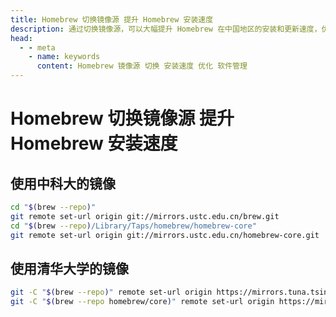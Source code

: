 ```yaml
---
title: Homebrew 切换镜像源 提升 Homebrew 安装速度
description: 通过切换镜像源，可以大幅提升 Homebrew 在中国地区的安装和更新速度，优化包管理体验。
head:
  - - meta
    - name: keywords
      content: Homebrew 镜像源 切换 安装速度 优化 软件管理
---
```


# Homebrew 切换镜像源 提升 Homebrew 安装速度

## 使用中科大的镜像

```sh
cd "$(brew --repo)"
git remote set-url origin git://mirrors.ustc.edu.cn/brew.git
cd "$(brew --repo)/Library/Taps/homebrew/homebrew-core"
git remote set-url origin git://mirrors.ustc.edu.cn/homebrew-core.git
```

## 使用清华大学的镜像

```sh
git -C "$(brew --repo)" remote set-url origin https://mirrors.tuna.tsinghua.edu.cn/git/homebrew/brew.git
git -C "$(brew --repo homebrew/core)" remote set-url origin https://mirrors.tuna.tsinghua.edu.cn/git/homebrew/homebrew-core.git
```
